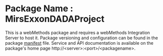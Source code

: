 # Package Name : MirsExxonDADAProject
This is a webMethods package and requires a webMethods Integration Server to host it. Package versioning and configuration can be found in the package [manifest](./MirsExxonDADAProject/manifest.v3) file. Service and API documentation is available on the package's home page http://&lt;server&gt;:&lt;port&gt;/&lt;packagename>.